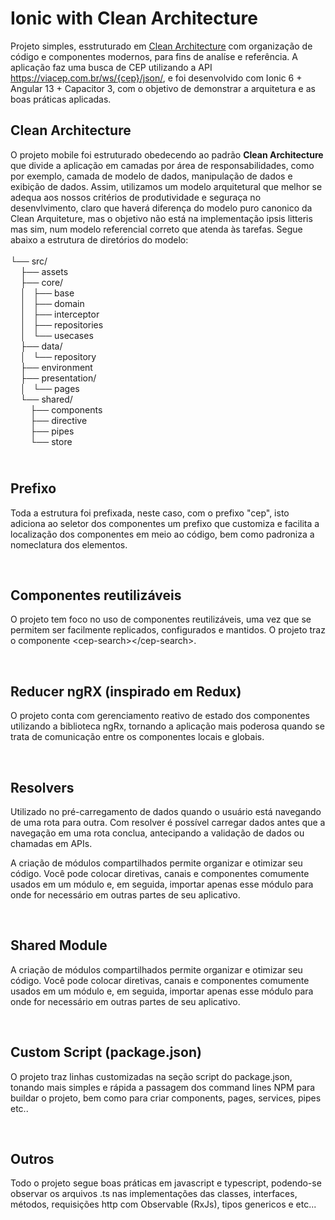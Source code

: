 # Ionic with Clean Architecture
Projeto simples, esstruturado em [Clean Architecture](https://blog.cleancoder.com/uncle-bob/2012/08/13/the-clean-architecture.html) com organização de código e componentes modernos, para fins de analíse e referência. A aplicação faz uma busca de CEP utilizando a API https://viacep.com.br/ws/{cep}/json/, e foi desenvolvido com Ionic 6 + Angular 13 + Capacitor 3, com o objetivo de demonstrar a arquitetura e as boas práticas aplicadas.

<h2>Clean Architecture</h2>

<p>O projeto mobile&nbsp;foi estruturado obedecendo ao padr&atilde;o <strong>Clean Architecture</strong> que divide a aplica&ccedil;&atilde;o em camadas por &aacute;rea de responsabilidades, como por exemplo,&nbsp;camada de modelo de dados, manipula&ccedil;&atilde;o de dados e exibi&ccedil;&atilde;o de dados. Assim, utilizamos um modelo arquitetural que melhor se adequa aos nossos crit&eacute;rios de produtividade e segura&ccedil;a no desenvlvimento, claro que haver&aacute; diferen&ccedil;a do modelo puro canonico da Clean Arquiteture, mas o objetivo n&atilde;o est&aacute; na implementa&ccedil;&atilde;o ipsis litteris mas sim, num modelo referencial correto que atenda &agrave;s tarefas. Segue abaixo a estrutura de diret&oacute;rios do modelo:<br />
<br />
└── src/<br />
&nbsp; &nbsp; ├── assets<br />
&nbsp; &nbsp; ├── core/<br />
&nbsp; &nbsp; │ &nbsp; ├── base<br />
&nbsp; &nbsp; │ &nbsp; ├── domain<br />
&nbsp; &nbsp; │ &nbsp; ├── interceptor<br />
&nbsp; &nbsp; │ &nbsp; ├── repositories<br />
&nbsp; &nbsp; │ &nbsp; └── usecases<br />
&nbsp; &nbsp; ├── data/<br />
&nbsp; &nbsp; │ &nbsp; └── repository<br />
&nbsp; &nbsp; ├── environment<br />
&nbsp; &nbsp; ├── presentation/<br />
&nbsp; &nbsp; │ &nbsp; └── pages<br />
&nbsp; &nbsp; └── shared/<br />
&nbsp; &nbsp; &nbsp; &nbsp; ├── components<br />
&nbsp; &nbsp; &nbsp; &nbsp; ├── directive<br />
&nbsp; &nbsp; &nbsp; &nbsp; ├── pipes<br />
&nbsp; &nbsp; &nbsp; &nbsp; └── store</p>

<h2><br />
Prefixo</h2>

<p>Toda a estrutura foi prefixada, neste caso, com o prefixo &quot;cep&quot;, isto adiciona ao seletor dos componentes um prefixo que customiza e facilita a localiza&ccedil;&atilde;o dos componentes em meio ao c&oacute;digo, bem como padroniza a nomeclatura dos elementos.</p>

<p>&nbsp;</p>

<h2>Componentes reutiliz&aacute;veis</h2>

<p>O projeto tem foco no&nbsp;uso de componentes reutiliz&aacute;veis, uma vez que se permitem ser facilmente&nbsp;replicados, configurados e mantidos. O projeto traz o componente &lt;cep-search&gt;&lt;/cep-search&gt;.</p>

<p>&nbsp;</p>

<h2>Reducer ngRX (inspirado em Redux)</h2>

<p>O projeto conta com gerenciamento reativo de estado dos componentes utilizando a biblioteca ngRx, tornando a aplicação mais poderosa quando se trata de comunicação entre os  componentes locais e globais.</p>

<p>&nbsp;</p>

<h2>Resolvers</h2>
<p>Utilizado no pré-carregamento de dados quando o usuário está navegando de uma rota para outra. Com resolver é possível carregar dados antes que a navegação em uma rota conclua, antecipando a validação de dados ou chamadas em APIs.</p>

<p>A cria&ccedil;&atilde;o de m&oacute;dulos compartilhados permite organizar e otimizar seu c&oacute;digo. Voc&ecirc; pode colocar diretivas, canais e componentes comumente usados ​​em um m&oacute;dulo e, em seguida, importar apenas esse m&oacute;dulo para onde for necess&aacute;rio em outras partes de seu aplicativo.</p>

<p>&nbsp;</p>

<h2>Shared Module</h2>

<p>A cria&ccedil;&atilde;o de m&oacute;dulos compartilhados permite organizar e otimizar seu c&oacute;digo. Voc&ecirc; pode colocar diretivas, canais e componentes comumente usados ​​em um m&oacute;dulo e, em seguida, importar apenas esse m&oacute;dulo para onde for necess&aacute;rio em outras partes de seu aplicativo.</p>

<p>&nbsp;</p>

<h2>Custom Script (package.json)</h2>

<p>O projeto traz linhas customizadas na se&ccedil;&atilde;o script do package.json, tonando mais simples e r&aacute;pida a passagem dos command lines NPM para buildar o projeto, bem como para criar components, pages, services, pipes etc..</p>

<p>&nbsp;</p>

<h2>Outros</h2>

<p>Todo o projeto segue boas pr&aacute;ticas em javascript e typescript, podendo-se observar os arquivos .ts nas implementa&ccedil;&otilde;es das&nbsp;classes, interfaces, m&eacute;todos, requisi&ccedil;&otilde;es http com Observable (RxJs), tipos genericos e etc...</p>
